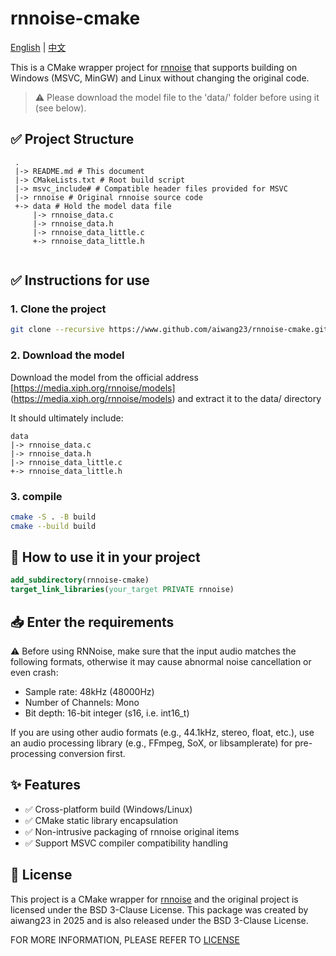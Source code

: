 # rnnoise-cmake

[English](./README.md) | [中文](./README_ZH.md)

This is a CMake wrapper project for [rnnoise](https://github.com/xiph/rnnoise) that supports building on Windows (MSVC,
MinGW) and Linux without changing the original code.

> ⚠️ Please download the model file to the 'data/' folder before using it (see below).

## ✅ Project Structure

```
 .
 |-> README.md # This document
 |-> CMakeLists.txt # Root build script
 |-> msvc_include# # Compatible header files provided for MSVC
 |-> rnnoise # Original rnnoise source code
 +-> data # Hold the model data file
     |-> rnnoise_data.c
     |-> rnnoise_data.h
     |-> rnnoise_data_little.c
     +-> rnnoise_data_little.h
     
```

## ✅ Instructions for use

### 1. Clone the project

```bash
git clone --recursive https://www.github.com/aiwang23/rnnoise-cmake.git
```

### 2. Download the model

Download the model from the official
address [https://media.xiph.org/rnnoise/models] (https://media.xiph.org/rnnoise/models) and extract it to the data/
directory

It should ultimately include:

```
data
|-> rnnoise_data.c
|-> rnnoise_data.h
|-> rnnoise_data_little.c
+-> rnnoise_data_little.h
```

### 3. compile

```bash
cmake -S . -B build
cmake --build build
```

## 🔧 How to use it in your project

```cmake
add_subdirectory(rnnoise-cmake)
target_link_libraries(your_target PRIVATE rnnoise)
```

## 📥 Enter the requirements

⚠️ Before using RNNoise, make sure that the input audio matches the following formats, otherwise it may cause abnormal
noise cancellation or even crash:

- Sample rate: 48kHz (48000Hz)
- Number of Channels: Mono
- Bit depth: 16-bit integer (s16, i.e. int16_t)

If you are using other audio formats (e.g., 44.1kHz, stereo, float, etc.), use an audio processing library (e.g.,
FFmpeg, SoX, or libsamplerate) for pre-processing conversion first.

## ✨ Features

- ✅ Cross-platform build (Windows/Linux)
- ✅ CMake static library encapsulation
- ✅ Non-intrusive packaging of rnnoise original items
- ✅ Support MSVC compiler compatibility handling

## 📃 License

This project is a CMake wrapper for [rnnoise](https://github.com/xiph/rnnoise) and the original project is licensed
under the BSD 3-Clause License.
This package was created by aiwang23 in 2025 and is also released under the BSD 3-Clause License.

FOR MORE INFORMATION, PLEASE REFER TO [LICENSE](./LICENSE)
